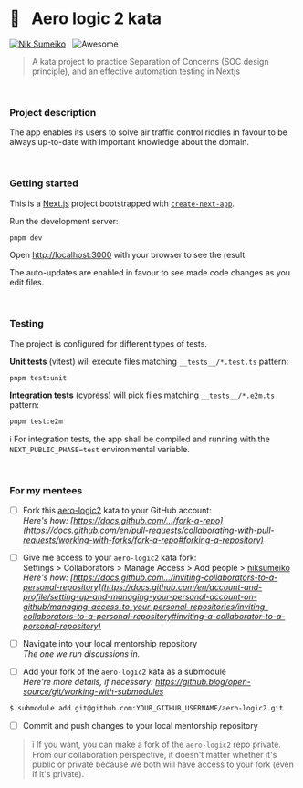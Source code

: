# 🛫 &nbsp; Aero logic 2 kata

[![Nik Sumeiko](https://img.shields.io/badge/Nik_Sumeiko-0762C8?logo=LinkedIn)](https://www.linkedin.com/in/niksumeiko/) &nbsp; ![Awesome](https://awesome.re/badge.svg)

> A kata project to practice Separation of Concerns (SOC design principle), and an effective  automation testing in Nextjs

&nbsp;
### Project description
The app enables its users to solve air traffic control riddles in favour to be always up-to-date with important knowledge about the domain.

&nbsp;
### Getting started
This is a [Next.js](https://nextjs.org) project bootstrapped with [`create-next-app`](https://nextjs.org/docs/app/api-reference/cli/create-next-app).

Run the development server:
```bash
pnpm dev
```

Open [http://localhost:3000](http://localhost:3000) with your browser to see the result.

The auto-updates are enabled in favour to see made code changes as you edit files.

&nbsp;
### Testing
The project is configured for different types of tests.

**Unit tests** (vitest) will execute files matching `__tests__/*.test.ts` pattern:
```shell
pnpm test:unit
```

**Integration tests** (cypress) will pick files matching `__tests__/*.e2m.ts` pattern:
```shell
pnpm test:e2m
```

ℹ For integration tests, the app shall be compiled and running with the `NEXT_PUBLIC_PHASE=test` environmental variable.

&nbsp;
### For my mentees

- [ ] Fork this [aero-logic2](https://github.com/niksumeiko/aero-logic2) kata to your GitHub account:  
  _Here's how: [https://docs.github.com/…/fork-a-repo](https://docs.github.com/en/pull-requests/collaborating-with-pull-requests/working-with-forks/fork-a-repo#forking-a-repository)_

- [ ] Give me access to your `aero-logic2` kata fork:  
  Settings > Collaborators > Manage Access > Add people > [niksumeiko](https://github.com/niksumeiko)  
  _Here's how: [https://docs.github.com…/inviting-collaborators-to-a-personal-repository](https://docs.github.com/en/account-and-profile/setting-up-and-managing-your-personal-account-on-github/managing-access-to-your-personal-repositories/inviting-collaborators-to-a-personal-repository#inviting-a-collaborator-to-a-personal-repository)_

- [ ] Navigate into your local mentorship repository  
  _The one we run discussions in._

- [ ] Add your fork of the `aero-logic2` kata as a submodule  
  _Here're more details, if necessary: https://github.blog/open-source/git/working-with-submodules_
```bash
$ submodule add git@github.com:YOUR_GITHUB_USERNAME/aero-logic2.git
```

- [ ] Commit and push changes to your local mentorship repository
>ℹ️ If you want, you can make a fork of the `aero-logic2` repo private. From our collaboration perspective, it doesn't matter whether it's public or private because we both will have access to your fork (even if it's private).
